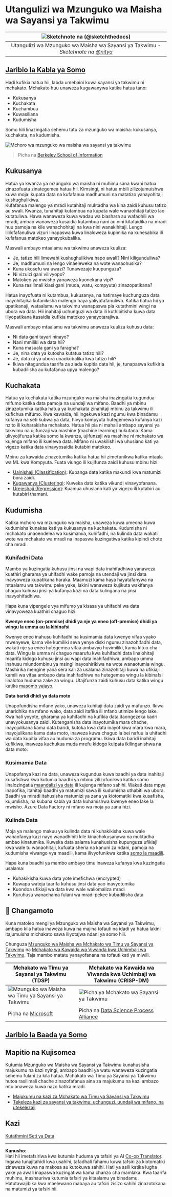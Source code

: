 <!--
CO_OP_TRANSLATOR_METADATA:
{
  "original_hash": "07e12a25d20b8f191e3cb651c27fdb2b",
  "translation_date": "2025-09-06T21:26:48+00:00",
  "source_file": "4-Data-Science-Lifecycle/14-Introduction/README.md",
  "language_code": "sw"
}
-->
# Utangulizi wa Mzunguko wa Maisha wa Sayansi ya Takwimu

|![ Sketchnote na [(@sketchthedocs)](https://sketchthedocs.dev) ](../../sketchnotes/14-DataScience-Lifecycle.png)|
|:---:|
| Utangulizi wa Mzunguko wa Maisha wa Sayansi ya Takwimu - _Sketchnote na [@nitya](https://twitter.com/nitya)_ |

## [Jaribio la Kabla ya Somo](https://ff-quizzes.netlify.app/en/ds/quiz/26)

Hadi kufikia hatua hii, labda umebaini kuwa sayansi ya takwimu ni mchakato. Mchakato huu unaweza kugawanywa katika hatua tano:

- Kukusanya
- Kuchakata
- Kuchambua
- Kuwasiliana
- Kudumisha

Somo hili linazingatia sehemu tatu za mzunguko wa maisha: kukusanya, kuchakata, na kudumisha.

![Mchoro wa mzunguko wa maisha wa sayansi ya takwimu](../../../../translated_images/data-science-lifecycle.a1e362637503c4fb0cd5e859d7552edcdb4aa629a279727008baa121f2d33f32.sw.jpg)  
> Picha na [Berkeley School of Information](https://ischoolonline.berkeley.edu/data-science/what-is-data-science/)

## Kukusanya

Hatua ya kwanza ya mzunguko wa maisha ni muhimu sana kwani hatua zinazofuata zinategemea hatua hii. Kimsingi, ni hatua mbili zilizojumuishwa kuwa moja: kupata data na kufafanua madhumuni na matatizo yanayohitaji kushughulikiwa.  
Kufafanua malengo ya mradi kutahitaji muktadha wa kina zaidi kuhusu tatizo au swali. Kwanza, tunahitaji kutambua na kupata wale wanaohitaji tatizo lao kutatuliwa. Hawa wanaweza kuwa wadau wa biashara au wafadhili wa mradi, ambao wanaweza kusaidia kutambua nani au nini kitafaidika na mradi huu pamoja na kile wanachohitaji na kwa nini wanakihitaji. Lengo lililofafanuliwa vizuri linapaswa kuwa linaloweza kupimika na kuhesabika ili kufafanua matokeo yanayokubalika.

Maswali ambayo mtaalamu wa takwimu anaweza kuuliza:
- Je, tatizo hili limewahi kushughulikiwa hapo awali? Nini kiligunduliwa?
- Je, madhumuni na lengo vinaeleweka na wote wanaohusika?
- Kuna ukosefu wa uwazi? Tunawezaje kuupunguza?
- Ni vizuizi gani vilivyopo?
- Matokeo ya mwisho yanaweza kuonekana vipi?
- Kuna rasilimali kiasi gani (muda, watu, kompyuta) zinazopatikana?

Hatua inayofuata ni kutambua, kukusanya, na hatimaye kuchunguza data inayohitajika kufanikisha malengo haya yaliyofafanuliwa. Katika hatua hii ya upatikanaji, wataalamu wa takwimu wanapaswa pia kutathmini wingi na ubora wa data. Hii inahitaji uchunguzi wa data ili kuthibitisha kuwa data iliyopatikana itasaidia kufikia matokeo yanayotarajiwa.

Maswali ambayo mtaalamu wa takwimu anaweza kuuliza kuhusu data:
- Ni data gani tayari ninayo?
- Nani mmiliki wa data hii?
- Kuna masuala gani ya faragha?
- Je, nina data ya kutosha kutatua tatizo hili?
- Je, data ni ya ubora unaokubalika kwa tatizo hili?
- Ikiwa nitagundua taarifa za ziada kupitia data hii, je, tunapaswa kufikiria kubadilisha au kufafanua upya malengo?

## Kuchakata

Hatua ya kuchakata katika mzunguko wa maisha inazingatia kugundua mifumo katika data pamoja na uundaji wa mifano. Baadhi ya mbinu zinazotumika katika hatua ya kuchakata zinahitaji mbinu za takwimu ili kufichua mifumo. Kwa kawaida, hii ingekuwa kazi ngumu kwa binadamu kufanya na seti kubwa ya data, hivyo kompyuta hutegemewa kufanya kazi nzito ili kuharakisha mchakato. Hatua hii pia ni mahali ambapo sayansi ya takwimu na ujifunzaji wa mashine (machine learning) hukutana. Kama ulivyojifunza katika somo la kwanza, ujifunzaji wa mashine ni mchakato wa kujenga mifano ili kuelewa data. Mifano ni uwakilishi wa uhusiano kati ya vigezo katika data vinavyosaidia kutabiri matokeo.

Mbinu za kawaida zinazotumika katika hatua hii zimefunikwa katika mtaala wa ML kwa Kompyuta. Fuata viungo ili kujifunza zaidi kuhusu mbinu hizi:

- [Uainishaji (Classification)](https://github.com/microsoft/ML-For-Beginners/tree/main/4-Classification): Kupanga data katika makundi kwa matumizi bora zaidi.
- [Kugawanya (Clustering)](https://github.com/microsoft/ML-For-Beginners/tree/main/5-Clustering): Kuweka data katika vikundi vinavyofanana.
- [Urejeshaji (Regression)](https://github.com/microsoft/ML-For-Beginners/tree/main/2-Regression): Kuamua uhusiano kati ya vigezo ili kutabiri au kutabiri thamani.

## Kudumisha

Katika mchoro wa mzunguko wa maisha, unaweza kuwa umeona kuwa kudumisha kunakaa kati ya kukusanya na kuchakata. Kudumisha ni mchakato unaoendelea wa kusimamia, kuhifadhi, na kulinda data wakati wote wa mchakato wa mradi na inapaswa kuzingatiwa katika kipindi chote cha mradi.

### Kuhifadhi Data

Mambo ya kuzingatia kuhusu jinsi na wapi data inahifadhiwa yanaweza kuathiri gharama ya uhifadhi wake pamoja na utendaji wa jinsi data inavyoweza kupatikana haraka. Maamuzi kama haya hayatafanywa na mtaalamu wa takwimu peke yake, lakini wanaweza kujikuta wakifanya chaguo kuhusu jinsi ya kufanya kazi na data kulingana na jinsi inavyohifadhiwa.

Hapa kuna vipengele vya mifumo ya kisasa ya uhifadhi wa data vinavyoweza kuathiri chaguo hizi:

**Kwenye eneo (on-premise) dhidi ya nje ya eneo (off-premise) dhidi ya wingu la umma au la kibinafsi**

Kwenye eneo inahusu kuhifadhi na kusimamia data kwenye vifaa vyako mwenyewe, kama vile kumiliki seva yenye diski ngumu zinazohifadhi data, wakati nje ya eneo hutegemea vifaa ambavyo huvimiliki, kama kituo cha data. Wingu la umma ni chaguo maarufu kwa kuhifadhi data linalohitaji maarifa kidogo kuhusu jinsi au wapi data inahifadhiwa, ambapo umma inahusu miundombinu ya msingi inayoshirikiwa na wote wanaotumia wingu. Mashirika mengine yana sera kali za usalama zinazohitaji kuwa na ufikiaji kamili wa vifaa ambapo data inahifadhiwa na hutegemea wingu la kibinafsi linalotoa huduma zake za wingu. Utajifunza zaidi kuhusu data katika wingu katika [masomo yajayo](https://github.com/microsoft/Data-Science-For-Beginners/tree/main/5-Data-Science-In-Cloud).

**Data baridi dhidi ya data moto**

Unapofundisha mifano yako, unaweza kuhitaji data zaidi ya mafunzo. Ikiwa unaridhika na mfano wako, data zaidi itafika ili mfano utimize lengo lake. Kwa hali yoyote, gharama ya kuhifadhi na kufikia data itaongezeka kadri unavyokusanya zaidi. Kutenganisha data inayotumika mara chache, inayojulikana kama data baridi, kutoka kwa data inayofikiwa mara kwa mara, inayojulikana kama data moto, inaweza kuwa chaguo la bei nafuu la uhifadhi wa data kupitia vifaa au huduma za programu. Ikiwa data baridi inahitaji kufikiwa, inaweza kuchukua muda mrefu kidogo kuipata ikilinganishwa na data moto.

### Kusimamia Data

Unapofanya kazi na data, unaweza kugundua kuwa baadhi ya data inahitaji kusafishwa kwa kutumia baadhi ya mbinu zilizofunikwa katika somo linalozingatia [maandalizi ya data](https://github.com/microsoft/Data-Science-For-Beginners/tree/main/2-Working-With-Data/08-data-preparation) ili kujenga mifano sahihi. Wakati data mpya inapofika, itahitaji baadhi ya matumizi sawa ili kudumisha uthabiti wa ubora. Baadhi ya miradi itahusisha matumizi ya zana ya kiotomatiki kwa kusafisha, kujumlisha, na kubana kabla ya data kuhamishwa kwenye eneo lake la mwisho. Azure Data Factory ni mfano wa moja ya zana hizi.

### Kulinda Data

Moja ya malengo makuu ya kulinda data ni kuhakikisha kuwa wale wanaofanya kazi nayo wanadhibiti kile kinachokusanywa na muktadha ambao kinatumika. Kuweka data salama kunahusisha kupunguza ufikiaji kwa wale tu wanaohitaji, kufuata sheria na kanuni za ndani, pamoja na kudumisha viwango vya maadili, kama ilivyofunikwa katika [somo la maadili](https://github.com/microsoft/Data-Science-For-Beginners/tree/main/1-Introduction/02-ethics).

Hapa kuna baadhi ya mambo ambayo timu inaweza kufanya kwa kuzingatia usalama:
- Kuhakikisha kuwa data yote imefichwa (encrypted)
- Kuwapa wateja taarifa kuhusu jinsi data yao inavyotumika
- Kuondoa ufikiaji wa data kwa wale waliomaliza mradi
- Kuruhusu wanachama fulani wa mradi pekee kubadilisha data

## 🚀 Changamoto

Kuna matoleo mengi ya Mzunguko wa Maisha wa Sayansi ya Takwimu, ambapo kila hatua inaweza kuwa na majina tofauti na idadi ya hatua lakini itajumuisha michakato sawa iliyotajwa ndani ya somo hili.

Chunguza [Mzunguko wa Maisha wa Mchakato wa Timu ya Sayansi ya Takwimu](https://docs.microsoft.com/en-us/azure/architecture/data-science-process/lifecycle) na [Mchakato wa Kawaida wa Viwanda kwa Uchimbaji wa Takwimu](https://www.datascience-pm.com/crisp-dm-2/). Taja mambo matatu yanayofanana na tofauti kati ya miwili.

|Mchakato wa Timu ya Sayansi ya Takwimu (TDSP)|Mchakato wa Kawaida wa Viwanda kwa Uchimbaji wa Takwimu (CRISP-DM)|
|--|--|
|![Mzunguko wa Maisha wa Timu ya Sayansi ya Takwimu](../../../../translated_images/tdsp-lifecycle2.e19029d598e2e73d5ef8a4b98837d688ec6044fe332c905d4dbb69eb6d5c1d96.sw.png) | ![Picha ya Mchakato wa Sayansi ya Takwimu](../../../../translated_images/CRISP-DM.8bad2b4c66e62aa75278009e38e3e99902c73b0a6f63fd605a67c687a536698c.sw.png) |
| Picha na [Microsoft](https://docs.microsoft.comazure/architecture/data-science-process/lifecycle) | Picha na [Data Science Process Alliance](https://www.datascience-pm.com/crisp-dm-2/) |

## [Jaribio la Baada ya Somo](https://ff-quizzes.netlify.app/en/ds/quiz/27)

## Mapitio na Kujisomea

Kutumia Mzunguko wa Maisha wa Sayansi ya Takwimu kunahusisha majukumu na kazi nyingi, ambapo baadhi ya watu wanaweza kuzingatia sehemu fulani za kila hatua. Mchakato wa Timu ya Sayansi ya Takwimu hutoa rasilimali chache zinazofafanua aina za majukumu na kazi ambazo mtu anaweza kuwa nazo katika mradi.

* [Majukumu na kazi za Mchakato wa Timu ya Sayansi ya Takwimu](https://docs.microsoft.com/en-us/azure/architecture/data-science-process/roles-tasks)  
* [Tekeleza kazi za sayansi ya takwimu: uchunguzi, uundaji wa mifano, na utekelezaji](https://docs.microsoft.com/en-us/azure/architecture/data-science-process/execute-data-science-tasks)

## Kazi

[Kutathmini Seti ya Data](assignment.md)

---

**Kanusho**:  
Hati hii imetafsiriwa kwa kutumia huduma ya tafsiri ya AI [Co-op Translator](https://github.com/Azure/co-op-translator). Ingawa tunajitahidi kwa usahihi, tafadhali fahamu kuwa tafsiri za kiotomatiki zinaweza kuwa na makosa au kutokuwa sahihi. Hati ya asili katika lugha yake ya awali inapaswa kuzingatiwa kama chanzo cha mamlaka. Kwa taarifa muhimu, inashauriwa kutumia tafsiri ya kitaalamu ya binadamu. Hatutawajibika kwa maelewano mabaya au tafsiri zisizo sahihi zinazotokana na matumizi ya tafsiri hii.